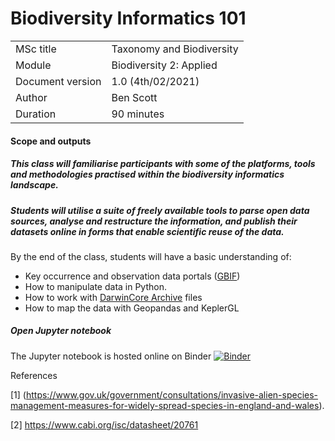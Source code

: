 # Biodiversity Informatics 101

|     |     |
| --- | --- |
| MSc title        | Taxonomy and Biodiversity |
| Module           | Biodiversity 2: Applied   |
| Document version | 1.0 (4th/02/2021)          |
| Author           | Ben Scott                 |
| Duration         | 90 minutes                |


#### Scope and outputs

##### This class will familiarise participants with some of the platforms, tools and methodologies practised within the biodiversity informatics landscape.  

##### Students will utilise a suite of freely available tools to parse open data sources, analyse and restructure the information, and publish their datasets online in forms that enable scientific reuse of the data.


By the end of the class, students will have a basic understanding of:

- Key occurrence and observation data portals ([GBIF](https://www.gbif.org/))
- How to manipulate data in Python. 
- How to work with [DarwinCore Archive](https://dwc.tdwg.org/) files
- How to map the data with Geopandas and KeplerGL



##### Open Jupyter notebook

The Jupyter notebook is hosted online on Binder [![Binder](https://mybinder.org/badge_logo.svg)](https://mybinder.org/v2/gh/NaturalHistoryMuseum/biodiversity-informatics-101/master?filepath=course.ipynb)



References

[1]  (https://www.gov.uk/government/consultations/invasive-alien-species-management-measures-for-widely-spread-species-in-england-and-wales).

[2] https://www.cabi.org/isc/datasheet/20761
